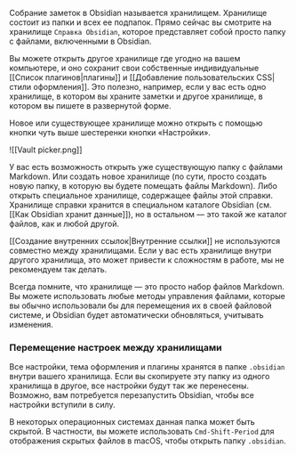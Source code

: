 Собрание заметок в Obsidian называется хранилищем. Хранилище состоит из папки и всех ее подпапок. Прямо сейчас вы смотрите на хранилище `Справка Obsidian`, которое представляет собой просто папку с файлами, включенными в Obsidian.

Вы можете открыть другое хранилище где угодно на вашем компьютере, и оно сохранит свои собственные индивидуальные [[Список плагинов|плагины]] и [[Добавление пользовательских CSS|стили оформления]]. Это полезно, например, если у вас есть одно хранилище, в котором вы храните заметки и другое хранилище, в котором вы пишете в развернутой форме.

Новое или существующее хранилище можно открыть с помощью кнопки чуть выше шестеренки кнопки «Настройки».

![[Vault picker.png]]

У вас есть возможность открыть уже существующую папку с файлами Markdown. Или создать новое хранилище (по сути, просто создать новую папку, в которую вы будете помещать файлы Markdown). Либо открыть специальное хранилище, содержащее файлы этой справки. Хранилище справки хранится в специальном каталоге Obsidian (см. [[Как Obsidian хранит данные]]), но в остальном — это такой же каталог файлов, как и любой другой. 

[[Создание внутренних ссылок|Внутренние ссылки]] не используются совместно между хранилищами. Если у вас есть хранилище внутри другого хранилища, это может привести к сложностям в работе, мы не рекомендуем так делать.

Всегда помните, что хранилище — это просто набор файлов Markdown. Вы можете использовать любые методы управления файлами, которые вы обычно использовали бы для перемещения их в своей файловой системе, и Obsidian будет автоматически обновляться, учитывать изменения.

### Перемещение настроек между хранилищами

Все настройки, тема оформления и плагины хранятся в папке `.obsidian` внутри вашего хранилища. Если вы скопируете эту папку из одного хранилища в другое, все настройки будут так же перенесены. Возможно, вам потребуется перезапустить Obsidian, чтобы все настройки вступили в силу.

В некоторых операционных системах данная папка может быть скрытой. В частности, вы можете использовать `Cmd-Shift-Period` для отображения скрытых файлов в macOS, чтобы открыть папку `.obsidian`.